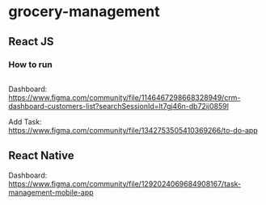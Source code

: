# grocery-management

## React JS

### How to run
```npm start
```

Dashboard: https://www.figma.com/community/file/1146467298668328949/crm-dashboard-customers-list?searchSessionId=lt7gj46n-db72ij0859l

Add Task: https://www.figma.com/community/file/1342753505410369266/to-do-app

## React Native

Dashboard: https://www.figma.com/community/file/1292024069684908167/task-management-mobile-app
